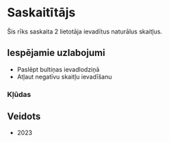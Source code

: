 # Saskaitītājs

Šis rīks saskaita 2 lietotāja ievadītus naturālus skaitļus.

## Iespējamie uzlabojumi

* Paslēpt bultiņas ievadlodziņā
* Atļaut negatīvu skaitļu ievadīšanu

### Kļūdas

## Veidots

* 2023